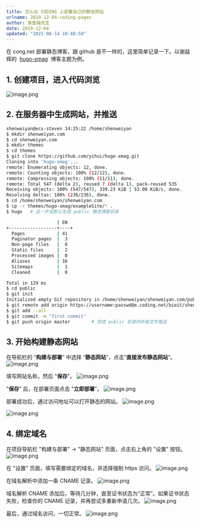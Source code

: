 ```yaml
---
title: 怎么在 CODING 上部署自己的静态网站
urlname: 2019-12-04-coding-pages
author: 章鱼猫先生
date: 2019-12-04
updated: "2021-08-14 10:48:58"
---
```


在 cong.net 部署静态博客，跟 github 是不一样的，这里简单记录一下。以谢益辉的  [hugo-xmag](https://github.com/yihui/hugo-xmag)  博客主题为例。

## 1. 创建项目，进入代码浏览

![image.png](https://shub.weiyan.tech/yuque/elog-cookbook-img/FhBe5Ia8ejpeJbvurVlTS9RwRr3Z.png)

## 2. 在服务器中生成网站，并推送

```bash
shenweiyan@ecs-steven 14:25:22 /home/shenweiyan
$ mkdir shenweiyan.com
$ cd shenweiyan.com
$ mkdir themes
$ cd themes
$ git clone https://github.com/yihui/hugo-xmag.git
Cloning into 'hugo-xmag'...
remote: Enumerating objects: 12, done.
remote: Counting objects: 100% (12/12), done.
remote: Compressing objects: 100% (11/11), done.
remote: Total 547 (delta 2), reused 7 (delta 1), pack-reused 535
Receiving objects: 100% (547/547), 339.23 KiB | 53.00 KiB/s, done.
Resolving deltas: 100% (236/236), done.
$ cd /home/shenweiyan/shenweiyan.com
$ cp -r themes/hugo-xmag/exampleSite/* .
$ hugo   # 这一步会默认生成 public 静态博客目录

                   | EN
+------------------+----+
  Pages            | 41
  Paginator pages  |  3
  Non-page files   |  0
  Static files     |  2
  Processed images |  0
  Aliases          | 16
  Sitemaps         |  1
  Cleaned          |  0

Total in 129 ms
$ cd public
$ git init
Initialized empty Git repository in /home/shenweiyan/shenweiyan.com/public/.git/
$ git remote add origin https://username:passwd@e.coding.net/bioit/shenweiyan.com.git
$ git add --all
$ git commit -m "first commit"
$ git push origin master        # 完成 public 目录的所有文件推送
```

## 3. 开始构建静态网站

在导航栏的 “**构建与部署**” 中选择 “**静态网站**”，点击“**直接发布静态网站**”。
![image.png](https://shub.weiyan.tech/yuque/elog-cookbook-img/Fmbcgo5jdhd6hO6YtMg8xVNRdKbj.png)

填写网站名称，然后 "**保存**"。
![image.png](https://shub.weiyan.tech/yuque/elog-cookbook-img/Fql3_vK9lCUgKCjHRTGg_rxlwdTF.png)

"**保存**" 后，在部署页面点击 "**立即部署**"。
![image.png](https://shub.weiyan.tech/yuque/elog-cookbook-img/Fn4Nm-LecNF7IcOuDuh97O4_vDqm.png)

部署成功后，通过访问地址可以打开静态的网站。
![image.png](https://shub.weiyan.tech/yuque/elog-cookbook-img/FiMkVKhkOCY1U01IjFaiuVphF4Zu.png)

![image.png](https://shub.weiyan.tech/yuque/elog-cookbook-img/FqkGIf-oBOD5W9ThS55qh93Rw3K4.png)

## 4. 绑定域名

在项目导航栏 "构建与部署" → "静态网站" 页面，点击右上角的 "设置" 按钮。
![image.png](https://shub.weiyan.tech/yuque/elog-cookbook-img/Fq21jVp5Snhf7l5OCvLMEe6kOwDU.png)

在 "设置" 页面，填写需要绑定的域名，并选择强制 https 访问。
![image.png](https://shub.weiyan.tech/yuque/elog-cookbook-img/FlnPUJV1HANAUcFbfNOR1A2QT8_R.png)

在域名解析中添加一条 CNAME 记录。
![image.png](https://shub.weiyan.tech/yuque/elog-cookbook-img/FtnyQ-iVV1l-Z77xyeyJVUXWkl86.png)

域名解析 CNAME 添加后，等待几分钟，直至证书状态为“正常”。如果证书状态失败，检查你的 CNAME 记录，并再尝试多重新申请几次。
![image.png](https://shub.weiyan.tech/yuque/elog-cookbook-img/Fv8SS-gwX48ZRRf8f8w-JKdkDP1v.png)

最后，通过域名访问，一切正常。
![image.png](https://shub.weiyan.tech/yuque/elog-cookbook-img/FlgcTNCIMD5y4GUw7sOT_C8Ea9Dt.png)
